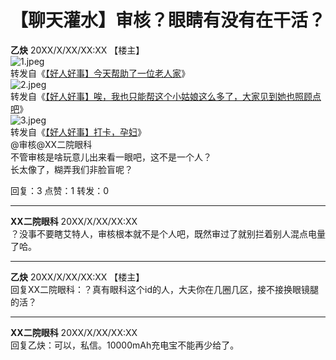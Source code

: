 <script src="linkify-characters.js"></script>
# 【聊天灌水】审核？眼睛有没有在干活？

**乙炔** 20XX/X/XX/XX:XX 【楼主】  
![1.jpeg](1.jpeg)  
转发自《[【好人好事】今天帮助了一位老人家](#)》  
![2.jpeg](2.jpeg)  
转发自《[【好人好事】唉，我也只能帮这个小姑娘这么多了，大家见到她也照顾点吧](#)》  
![3.jpeg](3.jpeg)  
转发自《[【好人好事】打卡，孕妇](#)》  
@审核@XX二院眼科  
不管审核是啥玩意儿出来看一眼吧，这不是一个人？  
长太像了，糊弄我们非脸盲呢？

回复：3    点赞：1     转发：0  

---

**XX二院眼科** 20XX/X/XX/XX:XX  
？没事不要瞎艾特人，审核根本就不是个人吧，既然审过了就别拦着别人混点电量了哈。

---

**乙炔** 20XX/X/XX/XX:XX 【楼主】  
回复XX二院眼科：？真有眼科这个id的人，大夫你在几圈几区，接不接换眼镜腿的活？

---

**XX二院眼科** 20XX/X/XX/XX:XX  
回复乙炔：可以，私信。10000mAh充电宝不能再少给了。
